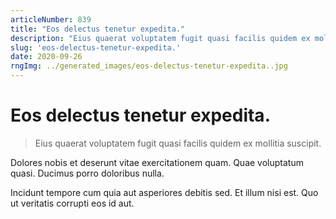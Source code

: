 ```yaml
---
articleNumber: 839
title: "Eos delectus tenetur expedita."
description: "Eius quaerat voluptatem fugit quasi facilis quidem ex mollitia suscipit."
slug: 'eos-delectus-tenetur-expedita.'
date: 2020-09-26
rngImg: ../generated_images/eos-delectus-tenetur-expedita..jpg
---
```


# Eos delectus tenetur expedita.

> Eius quaerat voluptatem fugit quasi facilis quidem ex mollitia suscipit.

Dolores nobis et deserunt vitae exercitationem quam. Quae voluptatum quasi. Ducimus porro doloribus nulla.
 Incidunt tempore cum quia aut asperiores debitis sed. Et illum nisi est. Quo ut veritatis corrupti eos id aut.
